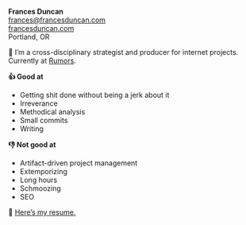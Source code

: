 **Frances Duncan**  
frances@francesduncan.com  
[francesduncan.com](http://francesduncan.com)  
Portland, OR  

👋 I’m a cross-disciplinary strategist and producer for internet projects. Currently at [Rumors](http://rumo.rs).

**👍 Good at**
- Getting shit done without being a jerk about it
- Irreverance
- Methodical analysis
- Small commits
- Writing  

**👎 Not good at**
- Artifact-driven project management
- Extemporizing
- Long hours
- Schmoozing
- SEO
 

📓 [Here’s my resume.](minimum-viable-resume.md)